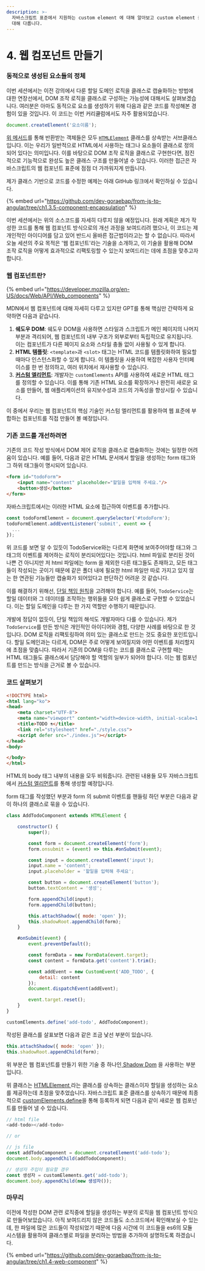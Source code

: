 ```yaml
---
description: >-
  자바스크립트 표준에서 지원하는 custom element 에 대해 알아보고 custom element 를 만들어 웹 컴포넌트를 만드는 방법에
  대해 다룹니다.
---
```


# 4. 웹 컴포넌트 만들기

### 동적으로 생성된 요소들의 정체

이번 세션에서는 이전 강의에서 다룬 할일 도메인 로직을 클래스로 캡슐화하는 방법에 대한 연장선에서, DOM 조작 로직을 클래스로 구성하는 가능성에 대해서도 살펴보겠습니다. 여러분은 아마도 동적으로 요소를 생성하기 위해 다음과 같은 코드를 작성해본 경험이 있을 것입니다. 이 코드는 이번 커리큘럼에서도 자주 활용되었습니다.

```javascript
document.createElement('요소이름');
```

[위 메서드](../gpt-docs/js-dom-api/document.createelement.md)를 통해 반환받는 객체들은 모두 [`HTMLElement`](../gpt-docs/js-dom-api/htmlelement.md) 클래스를 상속받는 서브클래스입니다. 이는 우리가 일반적으로 HTML에서 사용하는 태그나 요소들이 클래스로 정의되어 있다는 의미입니다. 이를 바탕으로 DOM 조작 로직을 클래스로 구현한다면, 점진적으로 기능적으로 완성도 높은 클래스 구조를 만들어낼 수 있습니다. 이러한 접근은 자바스크립트의 웹 컴포넌트 표준에 점점 더 가까워지게 만듭니다.

제가 클래스 기반으로 코드를 수정한 예제는 아래 GitHub 링크에서 확인하실 수 있습니다.

{% embed url="https://github.com/dev-goraebap/from-js-to-angular/tree/ch1.3.5-component-encapsulation" %}

이번 세션에서는 위의 소스코드를 자세히 다루지 않을 예정입니다. 원래 계획은 제가 작성한 코드를 통해 웹 컴포넌트 방식으로의 개선 과정을 보여드리려 했으나, 이 코드는 제 개인적인 아이디어를 담고 있어 반드시 올바른 접근법이라고는 할 수 없습니다. 따라서 오늘 세션의 주요 목적은 '웹 컴포넌트'라는 기술을 소개하고, 이 기술을 활용해 DOM 조작 로직을 어떻게 효과적으로 리팩토링할 수 있는지 보여드리는 데에 초점을 맞추고자 합니다.

### 웹 컴포넌트란?

{% embed url="https://developer.mozilla.org/en-US/docs/Web/API/Web_components" %}

MDN에서 웹 컴포넌트에 대해 자세히 다루고 있지만 GPT를 통해 핵심만 간략하게 요약하면 다음과 같습니다.

1. **쉐도우 DOM**: 쉐도우 DOM을 사용하면 스타일과 스크립트가 메인 페이지의 나머지 부분과 격리되어, 웹 컴포넌트의 내부 구조가 외부로부터 독립적으로 유지됩니다. 이는 컴포넌트가 다른 페이지 요소와 스타일 충돌 없이 사용될 수 있게 합니다.
2. **HTML 템플릿**: `<template>`과 `<slot>` 태그는 HTML 코드를 템플릿화하여 필요할 때마다 인스턴스화할 수 있게 합니다. 이 템플릿을 사용하여 복잡한 사용자 인터페이스를 한 번 정의하고, 여러 위치에서 재사용할 수 있습니다.
3. [**커스텀 엘리먼트**](../gpt-docs/js-dom-api/customelements.md): 개발자는 `customElements` API를 사용하여 새로운 HTML 태그를 정의할 수 있습니다. 이를 통해 기존 HTML 요소를 확장하거나 완전히 새로운 요소를 만들어, 웹 애플리케이션의 유지보수성과 코드의 가독성을 향상시킬 수 있습니다.

이 중에서 우리는 웹 컴포넌트의 핵심 기술인 커스텀 엘리먼트를 활용하여 웹 표준에 부합하는 컴포넌트를 직접 만들어 볼 예정입니다.

### 기존 코드를 개선하려면

기존의 코드 작성 방식에서 DOM 제어 로직을 클래스로 캡슐화하는 것에는 일정한 어려움이 있습니다. 예를 들어, 다음과 같은 HTML 문서에서 할일을 생성하는 form 태그와 그 하위 태그들이 명시되어 있습니다.

```html
<form id="todoForm">
    <input name="content" placeholder="할일을 입력해 주세요."/>
    <button>생성</button>
</form>
```

자바스크립트에서는 이러한 HTML 요소에 접근하여 이벤트를 추가합니다.

```javascript
const todoFormElement = document.querySelector('#todoForm');
todoFormElement.addEventListener('submit', event => {
  ...
});
```

위 코드를 보면 알 수 있듯이 TodoService와는 다르게 화면에 보여주어야할 태그와 그 태그의 이벤트를 제어하는 로직이 분리되어있다는 것입니다. html 파일로 분리된 것이 나쁜 건 아니지만 저 html 파일에는 form 을 제외한 다른 태그들도 존재하고, 모든 태그들이 작성되는 곳이기 때문에 같은 폴더 내에 필요한 html 파일만 따로 가지고 있지 않는 한 연관된 기능들만 캡슐화가 되어있다고 판단하긴 어려운 것 같습니다.

이를 해결하기 위해선, [단일 책임 원칙](../gpt-docs/oop/solid.md)을 고려해야 합니다. 예를 들어, `TodoService`는 할일 데이터와 그 데이터를 조작하는 행위들을 모아 쉽게 클래스로 구현할 수 있었습니다. 이는 할일 도메인을 다루는 한 가지 역할만 수행하기 때문입니다.

개발에 정답이 없듯이, 단일 책임의 해석도 개발자마다 다를 수 있습니다. 제가 `TodoService`를 만든 방식은 개인적인 아이디어와 경험, 다양한 사례를 바탕으로 한 것입니다. DOM 로직을 리팩토링하여 의미 있는 클래스로 만드는 것도 중요한 포인트입니다. 할일 도메인과는 다르게, DOM은 주로 어떻게 보여질지와 어떤 이벤트를 처리할지에 초점을 맞춥니다. 따라서 기존의 DOM을 다루는 코드를 클래스로 구현할 때는 HTML 태그들도 클래스에서 담당해야 할 역할의 일부가 되어야 합니다. 이는 웹 컴포넌트를 만드는 방식을 근거로 볼 수 있습니다.

### 코드 살펴보기

```html
<!DOCTYPE html>
<html lang="ko">
<head>
    <meta charset="UTF-8">
    <meta name="viewport" content="width=device-width, initial-scale=1.0">
    <title>TODO ⚗️</title>
    <link rel="stylesheet" href="./style.css">
    <script defer src="./index.js"></script>
</head>
<body>

</body>
</html>
```

HTML의 body 태그 내부의 내용을 모두 비워줍니다. 관련된 내용들 모두 자바스크립트에서 [커스텀 엘리먼트](../gpt-docs/js-dom-api/customelements.md)를 통해 생성할 예정입니다.

form 태그를 작성했던 부분과 form 의 submit 이벤트를 핸들링 하던 부분은 다음과 같이 하나의 클래스로 묶을 수 있습니다.

```javascript
class AddTodoComponent extends HTMLElement {

    constructor() {
        super();

        const form = document.createElement('form');
        form.onsubmit = (event) => this.#onSubmit(event);

        const input = document.createElement('input');
        input.name = 'content';
        input.placeholder = '할일을 입력해 주세요';

        const button = document.createElement('button');
        button.textContent = '생성';

        form.appendChild(input);
        form.appendChild(button);

        this.attachShadow({ mode: 'open' });
        this.shadowRoot.appendChild(form);
    }

    #onSubmit(event) {
        event.preventDefault();

        const formData = new FormData(event.target);
        const content = formData.get('content').trim();

        const addEvent = new CustomEvent('ADD_TODO', {
            detail: content
        });
        document.dispatchEvent(addEvent);

        event.target.reset();
    }
}

customElements.define('add-todo', AddTodoComponent);
```

작성된 클래스를 살표보면 다음과 같은 조금 낯선 부분이 있습니다.

```javascript
this.attachShadow({ mode: 'open' });
this.shadowRoot.appendChild(form);
```

위 부분은 웹 컴포넌트를 만들기 위한 기술 중 하나인[ Shadow Dom](web-component.md) 을 사용하는 부분입니다.&#x20;

위 클래스는 [HTMLElement ](../gpt-docs/js-dom-api/htmlelement.md)라는 클래스를 상속하는 클래스이자 할일을 생성하는 요소를 제공하는데 초점을 맞추었습니다. 자바스크립트 표준 클래스를 상속하기 때문에 최종적으로 [customElements.define](../gpt-docs/js-dom-api/customelements.md)을 통해 등록하게 되면 다음과 같이 새로운 웹 컴포넌트를 만들어 낼 수 있습니다.

```javascript
// html file
<add-todo></add-todo>

// or

// js file
const addTodoComponent = document.createElement('add-todo');
document.body.appendChild(addTodoComponent);

// 생성자 주입이 필요할 경우
const 생성자 = customElements.get('add-todo');
document.body.appendChild(new 생성자());
```

### 마무리

이전에 작성한 DOM 관련 로직중에 할일을 생성하는 부분의 로직을 웹 컴포넌트 방식으로 만들어보았습니다. 아직 보여드리지 않은 코드들도 소스코드에서 확인해보실 수 있는데, 한 파일에 많은 코드들이 작성되었기 때문에 다음 시간에 이 코드들을 es6의 모듈 시스템을 활용하여 클래스별로 파일을 분리하는 방법을 추가하여 설명하도록 하겠습니다.

{% embed url="https://github.com/dev-goraebap/from-js-to-angular/tree/ch1.4-web-component" %}
